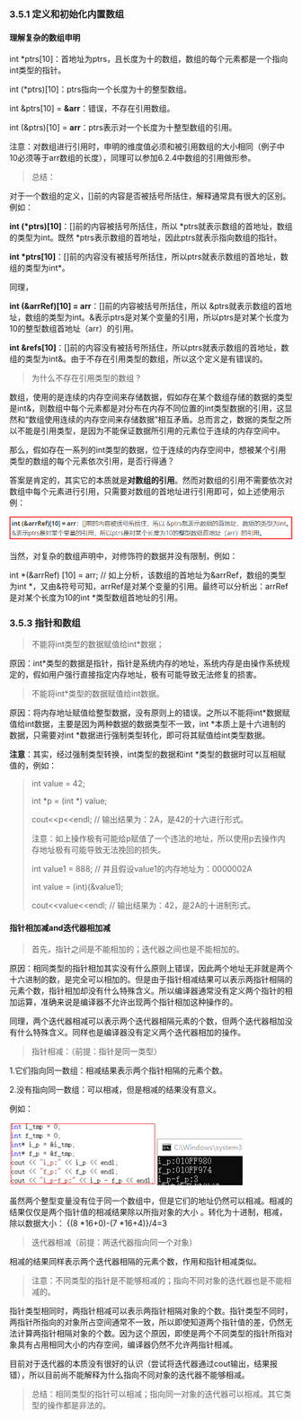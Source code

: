 ### 3.5.1 定义和初始化内置数组

#### 理解复杂的数组申明

int *ptrs[10]：首地址为ptrs，且长度为十的数组，数组的每个元素都是一个指向int类型的指针。

int (*ptrs)[10]：ptrs指向一个长度为十的整型数组。



int &ptrs[10] = **&arr**：错误，不存在引用数组。

int (&ptrs)[10] = **arr**：ptrs表示对一个长度为十整型数组的引用。

注意：对数组进行引用时，申明的维度值必须和被引用数组的大小相同（例子中10必须等于arr数组的长度），同理可以参加6.2.4中数组的引用做形参。



> 总结：

对于一个数组的定义，[]前的内容是否被括号所括住，解释通常具有很大的区别。例如：

**int (*ptrs)[10]**：[]前的内容被括号所括住，所以 *ptrs就表示数组的首地址，数组的类型为int。既然 *ptrs表示数组的首地址，因此ptrs就表示指向数组的指针。

**int *ptrs[10]**：[]前的内容没有被括号所括住，所以ptrs就表示数组的首地址，数组的类型为int*。

同理，

**int (&arrRef)[10] = arr**：[]前的内容被括号所括住，所以 &ptrs就表示数组的首地址，数组的类型为int。&表示ptrs是对某个变量的引用，所以ptrs是对某个长度为10的整型数组首地址（arr）的引用。

**int &refs[10]**：[]前的内容没有被括号所括住，所以ptrs就表示数组的首地址，数组的类型为int&。由于不存在引用类型的数组，所以这个定义是有错误的。



> 为什么不存在引用类型的数组？

数组，使用的是连续的内存空间来存储数据，假如存在某个数组存储的数据的类型是int&，则数组中每个元素都是对分布在内存不同位置的int类型数据的引用，这显然和“数组使用连续的内存空间来存储数据”相互矛盾。总而言之，数据的类型之所以不能是引用类型，是因为不能保证数据所引用的元素位于连续的内存空间中。

那么，假如存在一系列的int类型的数据，位于连续的内存空间中，想被某个引用类型的数组的每个元素依次引用，是否行得通？

答案是肯定的，其实它的本质就是**对数组的引用**。然而对数组的引用不需要依次对数组中每个元素进行引用，只需要对数组的首地址进行引用即可，如上述使用示例：

![1535165444500](./assets/1535165444500.png)



当然，对复杂的数组声明中，对修饰符的数据并没有限制，例如：

int *(&arrRef) [10] = arr;  // 如上分析，该数组的首地址为&arrRef，数组的类型为int *，又由&符号可知，arrRef是对某个变量的引用。最终可以分析出：arrRef是对某个长度为10的int *类型数组首地址的引用。



### 3.5.3 指针和数组

> 不能将int类型的数据赋值给int*数据；

原因：int*类型的数据是指针，指针是系统内存的地址，系统内存是由操作系统规定的，假如用户强行直接指定内存地址，极有可能导致无法修复的损害。

> 不能将int*类型的数据赋值给int数据。

原因：将内存地址赋值给整型数据，没有原则上的错误。之所以不能将int*数据赋值给int数据，主要是因为两种数据的数据类型不一致，int *本质上是十六进制的数据，只需要对int *数据进行强制类型转化，即可将其赋值给int类型数据。



**注意**：其实，经过强制类型转换，int类型的数据和int *类型的数据时可以互相赋值的，例如：

> int value = 42;
>
> int *p = (int *) value;
>
> cout<<p<<endl;    // 输出结果为：2A，是42的十六进行形式。
>
> 注意：如上操作极有可能给p赋值了一个违法的地址，所以使用p去操作内存地址极有可能导致无法挽回的损失。
>
>
>
> int value1 = 888;  // 并且假设value1的内存地址为：0000002A
>
> int value = (int)(&value1);
>
> cout<<value<<endl;    // 输出结果为：42，是2A的十进制形式。   



#### 指针相加减and迭代器相加减

> 首先，指针之间是不能相加的；迭代器之间也是不能相加的。

原因：相同类型的指针相加其实没有什么原则上错误，因此两个地址无非就是两个十六进制的数，是完全可以相加的。但是由于指针相减结果可以表示两指针相隔的元素个数，指针相加却没有什么特殊含义。所以编译器通常没有定义两个指针的相加运算，准确来说是编译器不允许出现两个指针相加这种操作的。

同理，两个迭代器相减可以表示两个迭代器相隔元素的个数，但两个迭代器相加没有什么特殊含义。同样也是编译器没有定义两个迭代器相加的操作。



> 指针相减：（前提：指针是同一类型）

1.它们指向同一数组：相减结果表示两个指针相隔的元素个数。

2.没有指向同一数组：可以相减，但是相减的结果没有意义。

例如：

![1535420797970](./assets/1535420797970.png)![1535420844364](./assets/1535420844364.png)

虽然两个整型变量没有位于同一个数组中，但是它们的地址仍然可以相减。相减的结果仅仅是两个指针值的相减结果除以所指对象的大小 。转化为十进制，相减，除以数据大小： {(8 *16+0)-(7 *16+4)}/4=3



> 迭代器相减（前提：两迭代器指向同一个对象）

相减的结果同样表示两个迭代器相隔的元素个数，作用和指针相减类似。



> 注意：不同类型的指针是不能够相减的；指向不同对象的迭代器也是不能相减的。

指针类型相同时，两指针相减可以表示两指针相隔对象的个数。指针类型不同时，两指针所指向的对象所占空间通常不一致，所以即使知道两个指针值的差，仍然无法计算两指针相隔对象的个数。因为这个原因，即使是两个不同类型的指针所指对象具有占用相同大小的内存空间，编译器仍然不允许两指针相减。

目前对于迭代器的本质没有很好的认识（尝试将迭代器通过cout输出，结果报错），所以目前尚不能解释为什么指向不同对象的迭代器不能够相减。   



> 总结：相同类型的指针可以相减；指向同一对象的迭代器可以相减。其它类型的操作都是非法的。



























